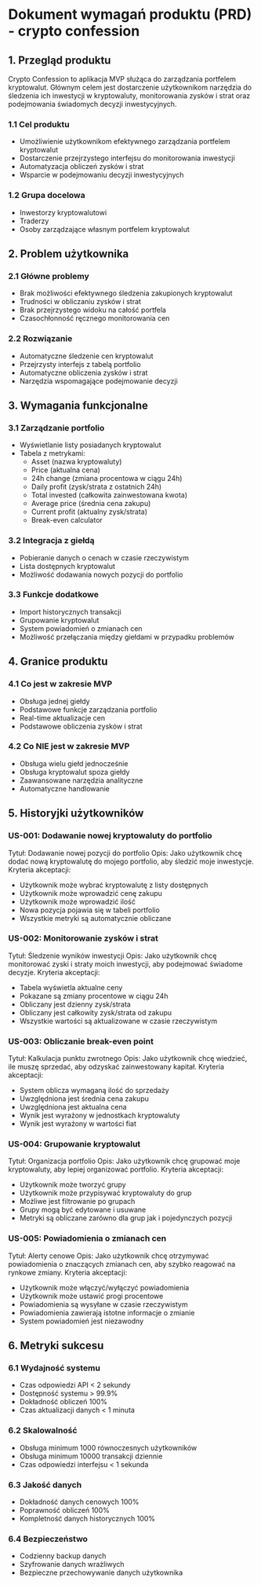 # Dokument wymagań produktu (PRD) - crypto confession

## 1. Przegląd produktu

Crypto Confession to aplikacja MVP służąca do zarządzania portfelem kryptowalut. Głównym celem jest dostarczenie użytkownikom narzędzia do śledzenia ich inwestycji w kryptowaluty, monitorowania zysków i strat oraz podejmowania świadomych decyzji inwestycyjnych.

### 1.1 Cel produktu

- Umożliwienie użytkownikom efektywnego zarządzania portfelem kryptowalut
- Dostarczenie przejrzystego interfejsu do monitorowania inwestycji
- Automatyzacja obliczeń zysków i strat
- Wsparcie w podejmowaniu decyzji inwestycyjnych

### 1.2 Grupa docelowa

- Inwestorzy kryptowalutowi
- Traderzy
- Osoby zarządzające własnym portfelem kryptowalut

## 2. Problem użytkownika

### 2.1 Główne problemy

- Brak możliwości efektywnego śledzenia zakupionych kryptowalut
- Trudności w obliczaniu zysków i strat
- Brak przejrzystego widoku na całość portfela
- Czasochłonność ręcznego monitorowania cen

### 2.2 Rozwiązanie

- Automatyczne śledzenie cen kryptowalut
- Przejrzysty interfejs z tabelą portfolio
- Automatyczne obliczenia zysków i strat
- Narzędzia wspomagające podejmowanie decyzji

## 3. Wymagania funkcjonalne

### 3.1 Zarządzanie portfolio

- Wyświetlanie listy posiadanych kryptowalut
- Tabela z metrykami:
  - Asset (nazwa kryptowaluty)
  - Price (aktualna cena)
  - 24h change (zmiana procentowa w ciągu 24h)
  - Daily profit (zysk/strata z ostatnich 24h)
  - Total invested (całkowita zainwestowana kwota)
  - Average price (średnia cena zakupu)
  - Current profit (aktualny zysk/strata)
  - Break-even calculator

### 3.2 Integracja z giełdą

- Pobieranie danych o cenach w czasie rzeczywistym
- Lista dostępnych kryptowalut
- Możliwość dodawania nowych pozycji do portfolio

### 3.3 Funkcje dodatkowe

- Import historycznych transakcji
- Grupowanie kryptowalut
- System powiadomień o zmianach cen
- Możliwość przełączania między giełdami w przypadku problemów

## 4. Granice produktu

### 4.1 Co jest w zakresie MVP

- Obsługa jednej giełdy
- Podstawowe funkcje zarządzania portfolio
- Real-time aktualizacje cen
- Podstawowe obliczenia zysków i strat

### 4.2 Co NIE jest w zakresie MVP

- Obsługa wielu giełd jednocześnie
- Obsługa kryptowalut spoza giełdy
- Zaawansowane narzędzia analityczne
- Automatyczne handlowanie

## 5. Historyjki użytkowników

### US-001: Dodawanie nowej kryptowaluty do portfolio

Tytuł: Dodawanie nowej pozycji do portfolio
Opis: Jako użytkownik chcę dodać nową kryptowalutę do mojego portfolio, aby śledzić moje inwestycje.
Kryteria akceptacji:

- Użytkownik może wybrać kryptowalutę z listy dostępnych
- Użytkownik może wprowadzić cenę zakupu
- Użytkownik może wprowadzić ilość
- Nowa pozycja pojawia się w tabeli portfolio
- Wszystkie metryki są automatycznie obliczane

### US-002: Monitorowanie zysków i strat

Tytuł: Śledzenie wyników inwestycji
Opis: Jako użytkownik chcę monitorować zyski i straty moich inwestycji, aby podejmować świadome decyzje.
Kryteria akceptacji:

- Tabela wyświetla aktualne ceny
- Pokazane są zmiany procentowe w ciągu 24h
- Obliczany jest dzienny zysk/strata
- Obliczany jest całkowity zysk/strata od zakupu
- Wszystkie wartości są aktualizowane w czasie rzeczywistym

### US-003: Obliczanie break-even point

Tytuł: Kalkulacja punktu zwrotnego
Opis: Jako użytkownik chcę wiedzieć, ile muszę sprzedać, aby odzyskać zainwestowany kapitał.
Kryteria akceptacji:

- System oblicza wymaganą ilość do sprzedaży
- Uwzględniona jest średnia cena zakupu
- Uwzględniona jest aktualna cena
- Wynik jest wyrażony w jednostkach kryptowaluty
- Wynik jest wyrażony w wartości fiat

### US-004: Grupowanie kryptowalut

Tytuł: Organizacja portfolio
Opis: Jako użytkownik chcę grupować moje kryptowaluty, aby lepiej organizować portfolio.
Kryteria akceptacji:

- Użytkownik może tworzyć grupy
- Użytkownik może przypisywać kryptowaluty do grup
- Możliwe jest filtrowanie po grupach
- Grupy mogą być edytowane i usuwane
- Metryki są obliczane zarówno dla grup jak i pojedynczych pozycji

### US-005: Powiadomienia o zmianach cen

Tytuł: Alerty cenowe
Opis: Jako użytkownik chcę otrzymywać powiadomienia o znaczących zmianach cen, aby szybko reagować na rynkowe zmiany.
Kryteria akceptacji:

- Użytkownik może włączyć/wyłączyć powiadomienia
- Użytkownik może ustawić progi procentowe
- Powiadomienia są wysyłane w czasie rzeczywistym
- Powiadomienia zawierają istotne informacje o zmianie
- System powiadomień jest niezawodny

## 6. Metryki sukcesu

### 6.1 Wydajność systemu

- Czas odpowiedzi API < 2 sekundy
- Dostępność systemu > 99.9%
- Dokładność obliczeń 100%
- Czas aktualizacji danych < 1 minuta

### 6.2 Skalowalność

- Obsługa minimum 1000 równoczesnych użytkowników
- Obsługa minimum 10000 transakcji dziennie
- Czas odpowiedzi interfejsu < 1 sekunda

### 6.3 Jakość danych

- Dokładność danych cenowych 100%
- Poprawność obliczeń 100%
- Kompletność danych historycznych 100%

### 6.4 Bezpieczeństwo

- Codzienny backup danych
- Szyfrowanie danych wrażliwych
- Bezpieczne przechowywanie danych użytkownika
